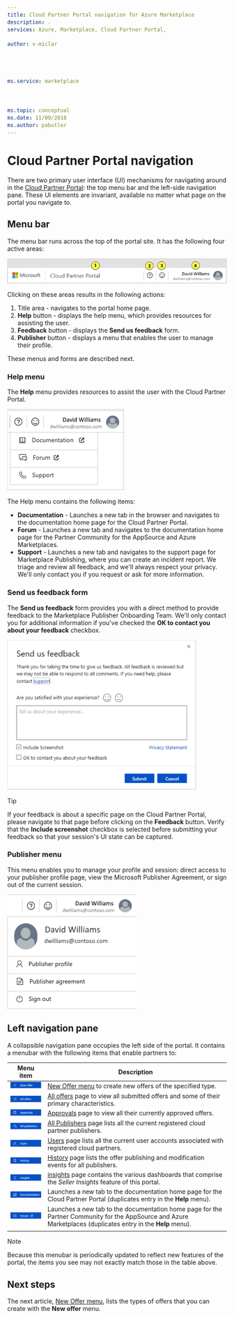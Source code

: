 ```yaml
---
title: Cloud Partner Portal navigation for Azure Marketplace 
description: .
services: Azure, Marketplace, Cloud Partner Portal, 

author: v-miclar




ms.service: marketplace



ms.topic: conceptual
ms.date: 11/09/2018
ms.author: pabutler
---
```


# Cloud Partner Portal navigation

There are two primary user interface (UI) mechanisms for navigating around in the [Cloud Partner Portal](https://cloudpartner.azure.com): the top menu bar and the left-side navigation pane.  These UI elements are invariant, available no matter what page on the portal you navigate to.


## Menu bar

The menu bar runs across the top of the portal site.  It has the following four active areas:

![Menu bar](./media/top-menubar1.png)

Clicking on these areas results in the following actions:

1. Title area - navigates to the portal home page.
2. **Help** button - displays the help menu, which provides resources for assisting the user.
3. **Feedback** button - displays the **Send us feedback** form.
4. **Publisher** button - displays a menu that enables the user to manage their profile.

These menus and forms are described next.

### Help menu

The **Help** menu provides resources to assist the user with the Cloud Partner Portal.

![Top menu bar](./media/top-menubar2.png)

The Help menu contains the following items:

- **Documentation** - Launches a new tab in the browser and navigates to the documentation home page for the Cloud Partner Portal. 
- **Forum** - Launches a new tab and navigates to the documentation home page for the Partner Community for the AppSource and Azure Marketplaces.
- **Support** - Launches a new tab and navigates to the support page for Marketplace Publishing, where you can create an incident report.  We triage and review all feedback, and we'll always respect your privacy. We'll only contact you if you request or ask for more information.


### Send us feedback form

The **Send us feedback** form provides you with a direct method to provide feedback to the Marketplace Publisher Onboarding Team.  We'll only contact you for additional information if you've checked the **OK to contact you about your feedback** checkbox.

![Feedback form](./media/feedback-form.png)

> [!TIP]
> If your feedback is about a specific page on the Cloud Partner Portal, please navigate to that page before clicking on the **Feedback** button.  Verify that the **Include screenshot** checkbox is selected before submitting your feedback so that your session's UI state can be captured. 


### Publisher menu

This menu enables you to manage your profile and session: direct access to your publisher profile page, view the Microsoft Publisher Agreement, or sign out of the current session. 

![Publisher menu](./media/publisher-menu.png)


## Left navigation pane

A collapsible navigation pane occupies the left side of the portal.  It contains a menubar with the following items that enable partners to:


|    **Menu item**     |      **Description**                       |
|    -------------     |      ---------------                       |
| ![New Offer item](./media/left-navbar1.png) | [New Offer menu](./cpp-new-offer-menu.md) to create new offers of the specified type. |
| ![All Offers item](./media/left-navbar2.png) | [All offers](./cpp-all-offers-page.md) page to view all submitted offers and some of their primary characteristics. |
| ![Approvals item](./media/left-navbar3.png) | [Approvals](./cpp-approvals-page.md) page to view all their currently approved offers. |
| ![All Publishers item](./media/left-navbar4.png) | [All Publishers](./cpp-all-publishers-page.md) page lists all the current registered cloud partner publishers. |
| ![Users item](./media/left-navbar5.png) | [Users](./cpp-users-page.md) page lists all the current user accounts associated with registered cloud partners. |
| ![History item](./media/left-navbar6.png) | [History](./cpp-history-page.md) page lists the offer publishing and modification events for all publishers. |
| ![Insights item](./media/left-navbar7.png) | [insights](./cpp-insights-page.md) page contains the various dashboards that comprise the *Seller Insights* feature of this portal. |
| ![Documentation item](./media/left-navbar8.png) | Launches a new tab to the documentation home page for the Cloud Partner Portal (duplicates entry in the **Help** menu). |
| ![Forum item](./media/left-navbar9.png)  | Launches a new tab to the documentation home page for the Partner Community for the AppSource and Azure Marketplaces (duplicates entry in the **Help** menu). |
|  |  |

> [!NOTE]
> Because this menubar is periodically updated to reflect new features of the portal, the items you see may not exactly match those in the table above.


## Next steps

The next article, [New Offer menu](./cpp-new-offer-menu.md), lists the types of offers that you can create with the **New offer** menu.
